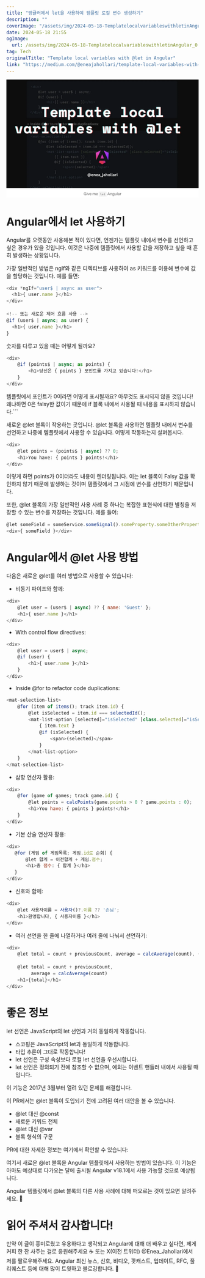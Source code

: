 ```yaml
---
title: "앵귤러에서 let을 사용하여 템플릿 로컬 변수 생성하기"
description: ""
coverImage: "/assets/img/2024-05-18-TemplatelocalvariableswithletinAngular_0.png"
date: 2024-05-18 21:55
ogImage: 
  url: /assets/img/2024-05-18-TemplatelocalvariableswithletinAngular_0.png
tag: Tech
originalTitle: "Template local variables with @let in Angular"
link: "https://medium.com/@eneajahollari/template-local-variables-with-let-in-angular-4c6b3adfd9be"
---
```



![image](/assets/img/2024-05-18-TemplatelocalvariableswithletinAngular_0.png)

# Angular에서 let 사용하기

Angular를 오랫동안 사용해본 적이 있다면, 언젠가는 템플릿 내에서 변수를 선언하고 싶은 경우가 있을 것입니다. 이것은 나중에 템플릿에서 사용할 값을 저장하고 싶을 때 흔히 발생하는 상황입니다.

가장 일반적인 방법은 ngIf와 같은 디렉티브를 사용하여 as 키워드를 이용해 변수에 값을 할당하는 것입니다. 예를 들면:

<div class="content-ad"></div>

```js
<div *ngIf="user$ | async as user">
  <h1>{ user.name }</h1>
</div>

<!-- 또는 새로운 제어 흐름 사용 -->
@if (user$ | async; as user) {
  <h1>{ user.name }</h1>
}
```

숫자를 다루고 있을 때는 어떻게 될까요?

```js
<div>
    @if (points$ | async; as points) {
        <h1>당신은 { points } 포인트를 가지고 있습니다!</h1>
    }
</div>
```

템플릿에서 포인트가 0이라면 어떻게 표시될까요? 아무것도 표시되지 않을 것입니다! 왜냐하면 0은 falsy한 값이기 때문에 if 블록 내에서 사용될 때 내용을 표시하지 않습니다.```

<div class="content-ad"></div>

새로운 @let 블록이 작용하는 곳입니다. @let 블록을 사용하면 템플릿 내에서 변수를 선언하고 나중에 템플릿에서 사용할 수 있습니다. 어떻게 작동하는지 살펴봅시다.

```js
<div>
    @let points = (points$ | async) ?? 0;  
    <h1>You have: { points } points!</h1>
</div>
```

이렇게 하면 points가 0이더라도 내용이 렌더링됩니다. 이는 let 블록이 Falsy 값을 확인하지 않기 때문에 발생하는 것이며 템플릿에서 그 시점에 변수를 선언하기 때문입니다.

또한, @let 블록의 가장 일반적인 사용 사례 중 하나는 복잡한 표현식에 대한 별칭을 저장할 수 있는 변수를 저장하는 것입니다. 예를 들어:

<div class="content-ad"></div>

```js
@let someField = someService.someSignal().someProperty.someOtherProperty;
<div>{ someField }</div>
```

# Angular에서 @let 사용 방법

다음은 새로운 @let를 여러 방법으로 사용할 수 있습니다:

- 비동기 파이프와 함께:

<div class="content-ad"></div>


```js
<div>
    @let user = (user$ | async) ?? { name: 'Guest' };  
    <h1>{ user.name }</h1>
</div>
```

- With control flow directives:

```js
<div>
    @let user = user$ | async;  
    @if (user) {
        <h1>{ user.name }</h1>
    }
</div>
```

- Inside @for to refactor code duplications:


<div class="content-ad"></div>

```js
<mat-selection-list>
    @for (item of items(); track item.id) {
        @let isSelected = item.id === selectedId();
        <mat-list-option [selected]="isSelected" [class.selected]="isSelected">
            { item.text } 
            @if (isSelected) {
                <span>(selected)</span>
            }
        </mat-list-option>
    }
</mat-selection-list>
```

- 삼항 연산자 활용:

```js
<div>
    @for (game of games; track game.id) {
        @let points = calcPoints(game.points > 0 ? game.points : 0);  
        <h1>You have: { points } points!</h1>
    }
</div>
```

- 기본 산술 연산자 활용:

<div class="content-ad"></div>

```js
<div>
   @for (게임 of 게임목록; 게임.id로 순회) {
       @let 합계 = 이전합계 + 게임.점수; 
       <h1>총 점수: { 합계 }</h1>
   }
</div>
```

- 신호와 함께:

```js
<div>
    @let 사용자이름 = 사용자()?.이름 ?? '손님';
    <h1>환영합니다, { 사용자이름 }</h1>
</div>
```

- 여러 선언을 한 줄에 나열하거나 여러 줄에 나눠서 선언하기:

<div class="content-ad"></div>

```js
<div>  
    @let total = count + previousCount, average = calcAverage(count), (여기서 `total`을 사용할 수 있을까요?)
    
    @let total = count + previousCount, 
         average = calcAverage(count)
    <h1>{total}</h1>
</div>
```

# 좋은 정보

let 선언은 JavaScript의 let 선언과 거의 동일하게 작동합니다.

- 스코핑은 JavaScript의 let과 동일하게 작동합니다.
- 타입 추론이 그대로 작동합니다!
- let 선언은 구성 속성보다 로컬 let 선언을 우선시합니다.
- let 선언은 정의되기 전에 참조할 수 없으며, 예외는 이벤트 핸들러 내에서 사용될 때입니다. 


<div class="content-ad"></div>

이 기능은 2017년 3월부터 열려 있던 문제를 해결합니다.

이 PR에서는 @let 블록이 도입되기 전에 고려된 여러 대안을 볼 수 있습니다.

- @let 대신 @const
- 새로운 키워드 전체
- @let 대신 @var
- 블록 형식의 구문

PR에 대한 자세한 정보는 여기에서 확인할 수 있습니다:

<div class="content-ad"></div>

여기서 새로운 @let 블록을 Angular 템플릿에서 사용하는 방법이 있습니다. 이 기능은 아마도 예상대로 다가오는 달에 출시될 Angular v18.1에서 사용 가능할 것으로 예상됩니다.

Angular 템플릿에서 @let 블록의 다른 사용 사례에 대해 떠오르는 것이 있으면 알려주세요. 🚀

# 읽어 주셔서 감사합니다!

만약 이 글이 흥미로웠고 유용하다고 생각되고 Angular에 대해 더 배우고 싶다면, 제게 커피 한 잔 사주는 걸로 응원해주세요 ☕️ 또는 X(이전 트위터) @Enea_Jahollari에서 저를 팔로우해주세요. Angular 최신 뉴스, 신호, 비디오, 팟캐스트, 업데이트, RFC, 풀 리퀘스트 등에 대해 많이 트윗하고 블로깅합니다. 💎
